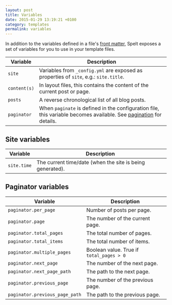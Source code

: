 ```yaml
---
layout: post
title: Variables
date: 2015-01-29 13:19:21 +0100
category: templates
permalink: variables
---
```


In addition to the variables defined in a file's [front matter](/front-matter/), Spelt exposes a set of variables for you to use in your template files.

| Variable | Description |
| -------- | ----------- |
| `site` | Variables from `_config.yml` are exposed as properties of `site`, e.g.: `site.title`. |
| `content(s)` | In layout files, this contains the content of the current post or page. |
| `posts` | A reverse chronological list of all blog posts. |
| `paginator` | When `paginate` is defined in the configuration file, this variable becomes available. See [pagination](/pagination/) for details. |

## Site variables

| Variable | Description |
| -------- | ----------- |
| `site.time` | The current time/date (when the site is being generated). |

## Paginator variables

| Variable | Description |
| -------- | ----------- |
| `paginator.per_page` | Number of posts per page. |
| `paginator.page` | The number of the current page. |
| `paginator.total_pages` | The total number of pages. |
| `paginator.total_items` | The total number of items. |
| `paginator.multiple_pages` | Boolean value. True if `total_pages > 0`  |
| `paginator.next_page` | The number of the next page.  |
| `paginator.next_page_path` | The path to the next page. |
| `paginator.previous_page` | The number of the previous page.  |
| `paginator.previous_page_path` | The path to the previous page. |

